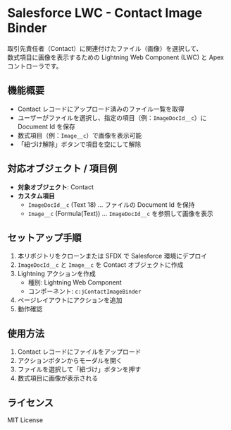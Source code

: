 # Salesforce LWC - Contact Image Binder

取引先責任者（Contact）に関連付けたファイル（画像）を選択して、  
数式項目に画像を表示するための Lightning Web Component (LWC) と Apex コントローラです。

## 機能概要

- Contact レコードにアップロード済みのファイル一覧を取得
- ユーザーがファイルを選択し、指定の項目（例：`ImageDocId__c`）に Document Id を保存
- 数式項目（例：`Image__c`）で画像を表示可能
- 「紐づけ解除」ボタンで項目を空にして解除

## 対応オブジェクト / 項目例

- **対象オブジェクト**: Contact
- **カスタム項目**
  - `ImageDocId__c` (Text 18) … ファイルの Document Id を保持
  - `Image__c` (Formula(Text)) … `ImageDocId__c` を参照して画像を表示

## セットアップ手順

1. 本リポジトリをクローンまたは SFDX で Salesforce 環境にデプロイ
2. `ImageDocId__c` と `Image__c` を Contact オブジェクトに作成
3. Lightning アクションを作成  
   - 種別: Lightning Web Component  
   - コンポーネント: `c:jContactImageBinder`
4. ページレイアウトにアクションを追加
5. 動作確認

## 使用方法

1. Contact レコードにファイルをアップロード
2. アクションボタンからモーダルを開く
3. ファイルを選択して「紐づけ」ボタンを押す
4. 数式項目に画像が表示される

## ライセンス

MIT License
